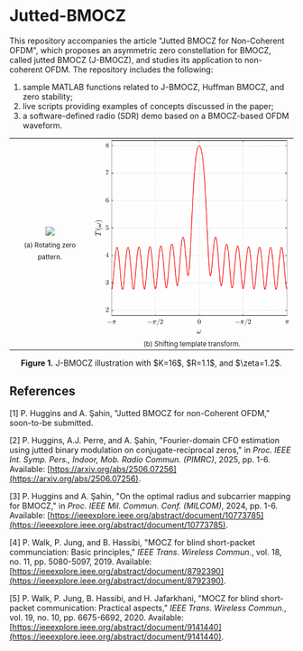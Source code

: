 # Jutted-BMOCZ

This repository accompanies the article "Jutted BMOCZ for Non-Coherent OFDM", which proposes an asymmetric zero constellation for BMOCZ, called jutted BMOCZ (J-BMOCZ), and studies its application to non-coherent OFDM. The repository includes the following:
  1) sample MATLAB functions related to J-BMOCZ, Huffman BMOCZ, and zero stability;
  2) live scripts providing examples of concepts discussed in the paper;
  3) a software-defined radio (SDR) demo based on a BMOCZ-based OFDM waveform.

<div align="center">

  <table>
    <tr>
      <td align="center">
        <img src="images/zeroRotation.gif" width="375"/><br/>
        <sub>(a) Rotating zero pattern.</sub>
      </td>
      <td align="center">
        <img src="images/templateShift.gif" width="375"/><br/>
        <sub>(b) Shifting template transform.</sub>
      </td>
    </tr>
  </table>
  
  <p align="center">
    <b>Figure 1.</b> J-BMOCZ illustration with $K=16$, $R=1.1$, and $\zeta=1.2$.
  </p>

</div>

## References
[1] P. Huggins and A. Şahin, "Jutted BMOCZ for non-Coherent OFDM," soon-to-be submitted.

[2] P. Huggins, A.J. Perre, and A. Şahin, "Fourier-domain CFO estimation using jutted binary modulation on conjugate-reciprocal zeros," in *Proc. IEEE Int. Symp. Pers., Indoor, Mob. Radio Commun. (PIMRC)*, 2025, pp. 1-6. Available: [https://arxiv.org/abs/2506.07256](https://arxiv.org/abs/2506.07256).

[3] P. Huggins and A. Şahin, "On the optimal radius and subcarrier mapping for BMOCZ," in *Proc. IEEE Mil. Commun. Conf. (MILCOM)*, 2024, pp. 1-6. Available: [https://ieeexplore.ieee.org/abstract/document/10773785](https://ieeexplore.ieee.org/abstract/document/10773785).

[4] P. Walk, P. Jung, and B. Hassibi, "MOCZ for blind short-packet communciation: Basic principles," *IEEE Trans. Wireless Commun.*, vol. 18, no. 11, pp. 5080-5097, 2019. Available: [https://ieeexplore.ieee.org/abstract/document/8792390](https://ieeexplore.ieee.org/abstract/document/8792390).

[5] P. Walk, P. Jung, B. Hassibi, and H. Jafarkhani, "MOCZ for blind short-packet communication: Practical aspects," *IEEE Trans. Wireless Commun.*, vol. 19, no. 10, pp. 6675-6692, 2020. Available: [https://ieeexplore.ieee.org/abstract/document/9141440](https://ieeexplore.ieee.org/abstract/document/9141440).

